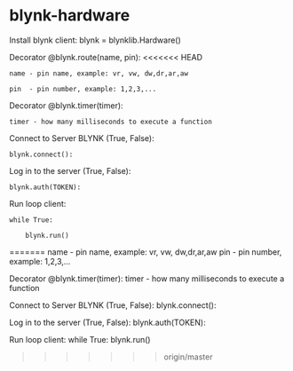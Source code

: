 # blynk-hardware


Install blynk client:
    blynk = blynklib.Hardware()

Decorator @blynk.route(name, pin):
<<<<<<< HEAD

    name - pin name, example: vr, vw, dw,dr,ar,aw

    pin  - pin number, example: 1,2,3,...


Decorator @blynk.timer(timer):

    timer - how many milliseconds to execute a function


Connect to Server BLYNK (True, False):

    blynk.connect():


Log in to the server (True, False):

    blynk.auth(TOKEN):


Run loop client:

    while True:

        blynk.run()

        


=======
    name - pin name, example: vr, vw, dw,dr,ar,aw
    pin  - pin number, example: 1,2,3,... 

Decorator @blynk.timer(timer):
    timer - how many milliseconds to execute a function

Connect to Server BLYNK (True, False):
    blynk.connect():

Log in to the server (True, False):
    blynk.auth(TOKEN):

Run loop client:
    while True:
        blynk.run()
        
>>>>>>> origin/master
